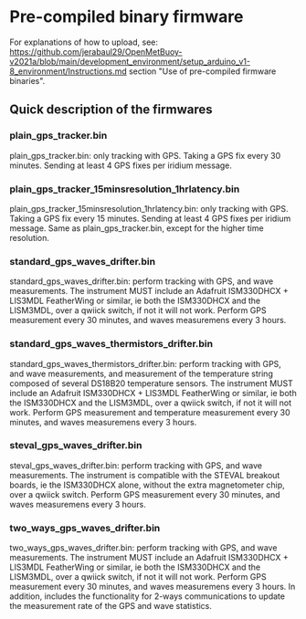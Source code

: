 # Pre-compiled binary firmware

For explanations of how to upload, see: https://github.com/jerabaul29/OpenMetBuoy-v2021a/blob/main/development_environment/setup_arduino_v1-8_environment/Instructions.md section "Use of pre-compiled firmware binaries".

## Quick description of the firmwares

### plain_gps_tracker.bin

plain_gps_tracker.bin: only tracking with GPS. Taking a GPS fix every 30 minutes. Sending at least 4 GPS fixes per iridium message.

### plain_gps_tracker_15minsresolution_1hrlatency.bin

plain_gps_tracker_15minsresolution_1hrlatency.bin: only tracking with GPS. Taking a GPS fix every 15 minutes. Sending at least 4 GPS fixes per iridium message. Same as plain_gps_tracker.bin, except for the higher time resolution.

### standard_gps_waves_drifter.bin

standard_gps_waves_drifter.bin: perform tracking with GPS, and wave measurements. The instrument MUST include an Adafruit ISM330DHCX + LIS3MDL FeatherWing or similar, ie both the ISM330DHCX and the LISM3MDL, over a qwiick switch, if not it will not work. Perform GPS measurement every 30 minutes, and waves measuremens every 3 hours.

### standard_gps_waves_thermistors_drifter.bin

standard_gps_waves_thermistors_drifter.bin: perform tracking with GPS, and wave measurements, and measurement of the temperature string composed of several DS18B20 temperature sensors. The instrument MUST include an Adafruit ISM330DHCX + LIS3MDL FeatherWing or similar, ie both the ISM330DHCX and the LISM3MDL, over a qwiick switch, if not it will not work. Perform GPS measurement and temperature measurement every 30 minutes, and waves measuremens every 3 hours.

### steval_gps_waves_drifter.bin

steval_gps_waves_drifter.bin: perform tracking with GPS, and wave measurements. The instrument is compatible with the STEVAL breakout boards, ie the ISM330DHCX alone, without the extra magnetometer chip, over a qwiick switch. Perform GPS measurement every 30 minutes, and waves measuremens every 3 hours.

### two_ways_gps_waves_drifter.bin

two_ways_gps_waves_drifter.bin: perform tracking with GPS, and wave measurements. The instrument MUST include an Adafruit ISM330DHCX + LIS3MDL FeatherWing or similar, ie both the ISM330DHCX and the LISM3MDL, over a qwiick switch, if not it will not work. Perform GPS measurement every 30 minutes, and waves measuremens every 3 hours. In addition, includes the functionality for 2-ways communications to update the measurement rate of the GPS and wave statistics.
